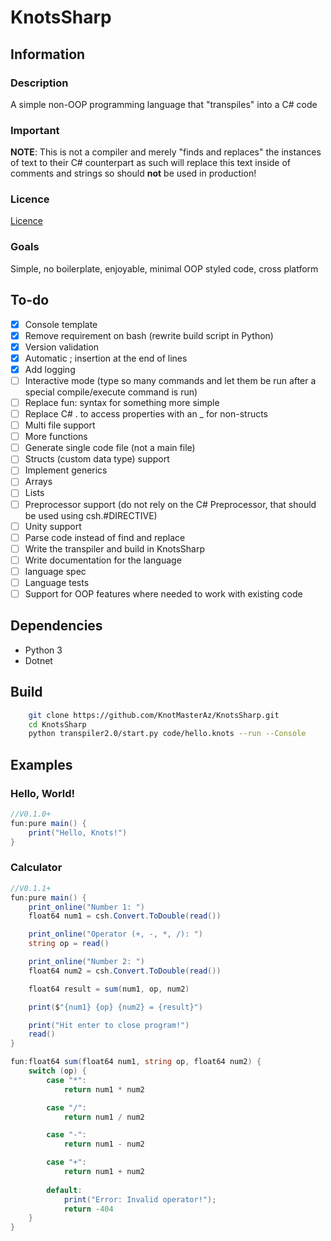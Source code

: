 # KnotsSharp

## Information

### Description

A simple non-OOP programming language that "transpiles" into a C# code

### Important
**NOTE**: This is not a compiler and merely "finds and replaces" the instances of text to their C# counterpart as such will replace this text inside of comments and strings so should **not** be used in production!

### Licence
[Licence](LICENSE)


### Goals
Simple, no boilerplate, enjoyable, minimal OOP styled code, cross platform

## To-do
- [x] Console template
- [X] Remove requirement on bash (rewrite build script in Python)
- [X] Version validation
- [X] Automatic ; insertion at the end of lines
- [X] Add logging
- [ ] Interactive mode (type so many commands and let them be run after a special compile/execute command is run)
- [ ] Replace fun:<datatype> syntax for something more simple
- [ ] Replace C# . to access properties with an _ for non-structs
- [ ] Multi file support
- [ ] More functions
- [ ] Generate single code file (not a main file)
- [ ] Structs (custom data type) support
- [ ] Implement generics
- [ ] Arrays
- [ ] Lists
- [ ] Preprocessor support (do not rely on the C# Preprocessor, that should be used using csh.#DIRECTIVE)
- [ ] Unity support
- [ ] Parse code instead of find and replace
- [ ] Write the transpiler and build in KnotsSharp
- [ ] Write documentation for the language
- [ ] language spec
- [ ] Language tests
- [ ] Support for OOP features where needed to work with existing code

## Dependencies
- Python 3
- Dotnet

## Build
```sh
    git clone https://github.com/KnotMasterAz/KnotsSharp.git
    cd KnotsSharp
    python transpiler2.0/start.py code/hello.knots --run --Console
```

## Examples

### Hello, World!
```cs
//V0.1.0+
fun:pure main() {
    print("Hello, Knots!")
}
```

### Calculator
```cs
//V0.1.1+
fun:pure main() {
    print_online("Number 1: ")
    float64 num1 = csh.Convert.ToDouble(read())

    print_online("Operator (+, -, *, /): ")
    string op = read()

    print_online("Number 2: ")
    float64 num2 = csh.Convert.ToDouble(read())

    float64 result = sum(num1, op, num2)

    print($"{num1} {op} {num2} = {result}")

    print("Hit enter to close program!")
    read()
}

fun:float64 sum(float64 num1, string op, float64 num2) {   
    switch (op) {
        case "*":
            return num1 * num2

        case "/":
            return num1 / num2

        case "-":
            return num1 - num2

        case "+":
            return num1 + num2
        
        default:
            print("Error: Invalid operator!");
            return -404
    }
}
```
